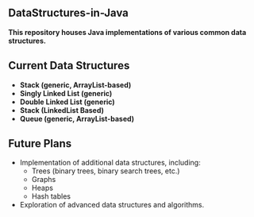 ## DataStructures-in-Java

**This repository houses Java implementations of various common data structures.**

## Current Data Structures

* **Stack (generic, ArrayList-based)**
* **Singly Linked List (generic)**
* **Double Linked List (generic)**
* **Stack (LinkedList Based)**
* **Queue (generic, ArrayList-based)**

## Future Plans

* Implementation of additional data structures, including:
    - Trees (binary trees, binary search trees, etc.)
    - Graphs
    - Heaps
    - Hash tables
* Exploration of advanced data structures and algorithms.

